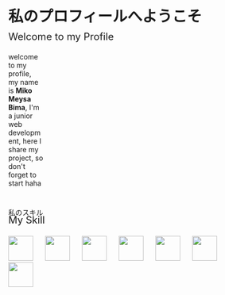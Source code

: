 <p style="font-weight: bold; font-size: 30px;">私のプロフィールへようこそ</p>
<p style="font-size: 20px; margin-top: -20px;">Welcome to my Profile</p>
<div align="left">
    <p style="width: 70px;">welcome to my profile, my name is <span style="font-weight: bold;">Miko Meysa Bima</span>, I'm a junior web development, here I share my project, so don't forget to start haha</p>
</div>

<div style="margin-top: 40px;">
    <p>私のスキル</p>
    <p style="font-size: 20px; margin-top: -20px;">My Skill</p>
    <p align="left">
        <img width="50px" style="margin-right: 20px;" src="https://cdn.jsdelivr.net/gh/devicons/devicon/icons/javascript/javascript-original.svg"/>
        <img width="50px" style="margin-right: 20px;" src="https://cdn.jsdelivr.net/gh/devicons/devicon/icons/go/go-original-wordmark.svg" />
        <img width="50px" style="margin-right: 20px;" src="https://cdn.jsdelivr.net/gh/devicons/devicon/icons/react/react-original.svg" />
        <img width="50px" style="margin-right: 20px;" src="https://cdn.jsdelivr.net/gh/devicons/devicon/icons/nextjs/nextjs-original.svg" />
        <img width="50px" style="margin-right: 20px;" src="https://cdn.jsdelivr.net/gh/devicons/devicon/icons/mysql/mysql-original-wordmark.svg" />
        <img width="50px" style="margin-right: 20px;" src="https://cdn.jsdelivr.net/gh/devicons/devicon/icons/figma/figma-original.svg" />
        <img width="50px" style="margin-right: 20px;" src="https://cdn.jsdelivr.net/gh/devicons/devicon/icons/express/express-original.svg" />
    </p>
</div>
